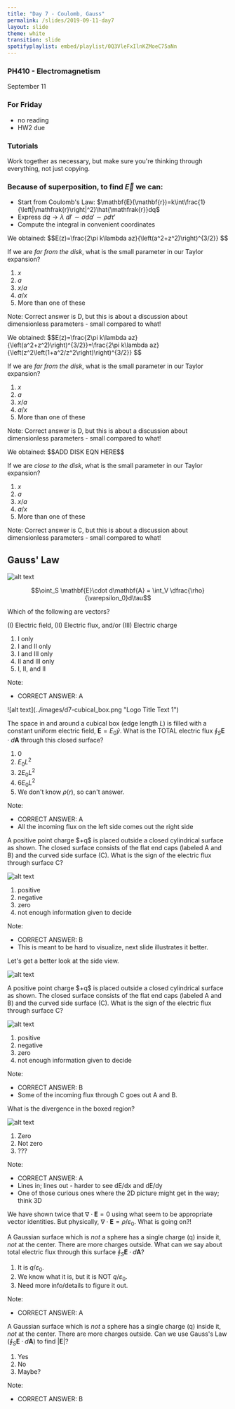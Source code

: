```yaml
---
title: "Day 7 - Coulomb, Gauss"
permalink: /slides/2019-09-11-day7
layout: slide
theme: white
transition: slide
spotifyplaylist: embed/playlist/0Q3VleFxIlnKZMoeC75aNn
---
```


<section data-markdown="">

### PH410 - Electromagnetism

September 11
<!--this doesn't work... {% include spotifyplaylist.html id=page.spotifyplaylist %}-->
</section>
<!--<section data-markdown>
We need a bit more practice with script r. Answer this on slack. 
Given the location of the little bit of charge ($dq$) on this spherical surface, what is $|\vec{\mathfrak{R}}|$?

![alt text](../images/d7-sphereintegrate.png "Logo Title Text 1")


1. $\sqrt{z^2+r'^2}$
2. $\sqrt{z^2+r'^2-2zr'\cos\theta}$
3. $\sqrt{z^2+r'^2+2zr'\cos\theta}$
4. Something else

Note:
CORRECT ANSWER: B


</section>-->

<section data-markdown="">

### For Friday
- no reading
- HW2 due
	
</section>

<section data-markdown>
	
### Tutorials

Work together as necessary, but make sure you're thinking through everything, not just copying.

</section>



<section data-markdown>
	
### Because of superposition, to find $\vec{E}$ we can:

- Start from Coulomb's Law: $\mathbf{E}(\mathbf{r})=k\int\frac{1}{\left|\mathfrak{r}\right|^2}\hat{\mathfrak{r}}dq$
- Express $dq \rightarrow \lambda~dl' \sim \sigma da' \sim \rho d\tau'$
- Compute the integral in convenient coordinates
</section>
<section data-markdown>
We obtained:
$$E(z)=\frac{2\pi k\lambda az}{\left(a^2+z^2)\right)^{3/2}} $$


If we are *far from the disk*, what is the small parameter in our Taylor expansion?

1. $x$
2. $a$
3. $x/a$
4. $a/x$
5. More than one of these

Note: Correct answer is D, but this is about a discussion about dimensionless parameters - small compared to what!
</section>
<section data-markdown>
We obtained:
$$E(z)=\frac{2\pi k\lambda az}{\left(a^2+z^2)\right)^{3/2}}=\frac{2\pi k\lambda az}{\left(z^2\left(1+a^2/z^2\right)\right)^{3/2}} $$


If we are *far from the disk*, what is the small parameter in our Taylor expansion?

1. $x$
2. $a$
3. $x/a$
4. $a/x$
5. More than one of these

Note: Correct answer is D, but this is about a discussion about dimensionless parameters - small compared to what!
</section>
<section data-markdown>
We obtained:
$$ADD DISK EQN HERE$$


If we are *close to the disk*, what is the small parameter in our Taylor expansion?

1. $x$
2. $a$
3. $x/a$
4. $a/x$
5. More than one of these

Note: Correct answer is C, but this is about a discussion about dimensionless parameters - small compared to what!
</section>





<section data-markdown>

## Gauss' Law

![alt text](../images/d7-gauss_pt_charge.png "Logo Title Text 1")

$$\oint_S \mathbf{E}\cdot d\mathbf{A} = \int_V \dfrac{\rho}{\varepsilon_0}d\tau$$

</section>
<section data-markdown>

Which of the following are vectors?

(I) Electric field, (II) Electric flux, and/or (III) Electric charge

1. I only
2. I and II only
3. I and III only
4. II and III only
5. I, II, and II

Note:
* CORRECT ANSWER: A

</section>
<section data-markdown>
![alt text](../images/d7-cubical_box.png "Logo Title Text 1")

The space in and around a cubical box (edge length $L$) is filled with a constant uniform electric field, $\mathbf{E} = E_0 \hat{y}$. What is the TOTAL electric flux $\oint_S \mathbf{E} \cdot d\mathbf{A}$ through this closed surface?

1. 0
2. $E_0L^2$
3. $2E_0L^2$
4. $6E_0L^2$
5. We don't know $\rho(r)$, so can't answer.

Note:
* CORRECT ANSWER: A
* All the incoming flux on the left side comes out the right side

</section>

<section data-markdown>
A positive point charge $+q$ is placed outside a closed cylindrical surface as shown.  The closed surface consists of the flat end caps (labeled A and B) and the curved side surface (C). What is the sign of the electric flux through surface C?

![alt text](../images/d7-ABC_cylinder.png "Logo Title Text 1")

1. positive
2. negative
3. zero
4. not enough information given to decide

Note:
* CORRECT ANSWER: B
* This is meant to be hard to visualize, next slide illustrates it better.

</section>

<section data-markdown>

Let's get a better look at the side view.

![alt text](../images/d7-ABC_cylinder_side.png "Logo Title Text 1")


</section>

<section data-markdown>
A positive point charge $+q$ is placed outside a closed cylindrical surface as shown.  The closed surface consists of the flat end caps (labeled A and B) and the curved side surface (C). What is the sign of the electric flux through surface C?
	
![alt text](../images/d7-ABC_cylinder.png "Logo Title Text 1")

1. positive
2. negative
3. zero
4. not enough information given to decide

Note:
* CORRECT ANSWER: B
* Some of the incoming flux through C goes out A and B.

</section>


<section data-markdown>

</section>

<section data-markdown>

What is the divergence in the boxed region?

![alt text](../images/d3-divredbox.png "Logo Title Text 1")

1. Zero
2. Not zero
3. ???

Note:
* CORRECT ANSWER: A
* Lines in; lines out - harder to see dE/dx and dE/dy
* One of those curious ones where the 2D picture might get in the way; think 3D

</section>

<section data-markdown>

We have shown twice that $\nabla \cdot \mathbf{E} = 0$ using what seem to be appropriate vector identities. But physically, $\nabla \cdot \mathbf{E} = \rho/ \varepsilon_0$. What is going on?!


</section>



<section data-markdown>

A Gaussian surface which is *not* a sphere has a single charge (q) inside it, *not* at the center. There are more charges outside. What can we say about total electric flux through this surface $\oint_S \mathbf{E} \cdot d\mathbf{A}$?

1. It is $q/\varepsilon_0$.
2. We know what it is, but it is NOT $q/\varepsilon_0$.
3. Need more info/details to figure it out.

Note:
* CORRECT ANSWER: A

</section>

<section data-markdown>

A Gaussian surface which is *not* a sphere has a single charge (q) inside it, *not* at the center. There are more charges outside. Can we use Gauss's Law ($\oint_S \mathbf{E} \cdot d\mathbf{A}$) to find $|\mathbf{E}|$?

1. Yes
2. No
3. Maybe?

Note:
* CORRECT ANSWER: B

</section>
<!--
<section data-markdown>

<img src ="./images/dipole_gauss.png" align="right" style="width: 300px";/>


An electric dipole ($+q$ and $–q$, small distance $d$ apart) sits centered in a Gaussian sphere.

What can you say about the flux of $\mathbf{E}$ through the sphere, and $|\mathbf{E}|$ on the sphere?

1. Flux = 0, E = 0 everywhere on sphere surface
2. Flux = 0, E need not be zero *everywhere* on sphere
3. Flux is not zero, E = 0 everywhere on sphere
4. Flux is not zero, E need not be zero...

Note:
* CORRECT ANSWER: B
* Think about Q enclosed; what can we say about E though?

</section>

<section data-markdown>

SLAC (Stanford Linear Accelerator Center) is where quarks (including the charm
quark), and the tauon (like a heavier electron) were discovered.

<img src ="./images/slac_overhead.jpg" align="center" style="width: 700px";/>

Note: Charged particles are accelerated inside a long metal cylindrical pipe, which is 2 miles long and has a radius R = 6 cm. All the air is pumped out of this pipe, known as the "beam line."
</section>

<section data-markdown>
<img src ="./images/cylinder_slac.png" align="left" style="width: 300px";/>

One afternoon, the beam line is struck by lightning, which gives it a uniform
surface charge density $+\sigma$. Does that affect the experiment?!

What is the infinitesimal area, $dA$, of a small patch on a cylindrical shell centered
on the z-axis?

1. $d\phi\,dz$
2. $s\,d\phi\,dz$
3. $s\,ds\,d\phi$
4. $ds\,dz$
5. Something else

Note: Correct answer B

</section>

<section data-markdown>

Which way does the electric field due to the positive charges resting on the beam line point for locations _outside the pipe_ far from the ends?

1. Roughly radially outward
2. Exactly radially outward
3. Roughly radially inward
4. Exactly radially inward
5. It varies too much to tell

Note: Correct answers A and B; talk about models and modeling

</section>

<section data-markdown>

Which way does the electric field due to the positive charges resting on the beam line point for locations _inside the pipe_ far from the ends?

1. Exactly radially outward
2. Exactly radially inward
3. It varies too much to tell
4. Something else

Note: Correct answer D; it zero

</section>


<section data-markdown>

Consider a cube of constant charge density centered at the origin.

**True or False**: I can use Gauss' Law to find the electric field directly above the center of the cube.

1. True and I can argue how we'd do it.
2. True. I'm sure we can, but I don't see how to just yet.
3. False. I'm pretty sure we can't, but I can't say exactly why.
4. False and I can argue why we can't do it.

</section>


<section data-markdown>
Consider a spherical Gaussian surface. What is the $d\mathbf{A}$ in $\int\int\mathbf{E}\cdot d\mathbf{A}$?

1. $r d\theta d\phi \hat{r}$
2. $r^2 d\theta d\phi \hat{r}$
3. $r \sin \theta d\theta d\phi \hat{r}$
4. $r^2 \sin \theta d\theta d\phi \hat{r}$
5. Something else

Note:
* Correct Answer: D
</section>


<section data-markdown>

Consider an infinite sheet of charge with uniform surface charge density $+\sigma$ lying in the $x-y$ plane. From symmetry arguments, we can argue that $\mathbf{E}(x,y,z)$ can be simplified to:

1. $\mathbf{E}(x,y)$; direction undetermined
2. $E_z(x,y)$
3. $\mathbf{E}(z)$; direction undetermined
4. $E_z(z)$
5. Something else

</section>

<section data-markdown>

We derived that the electric field due to an infinite sheet with charge density $\sigma$ was as follows:

$$\mathbf{E}(z) = \begin{cases} \dfrac{\sigma}{2\varepsilon_0}\hat{k} & \mbox{if} & \mbox{ z > 0} \cr \dfrac{-\sigma}{2\varepsilon_0}\hat{k} & \mbox{if} & \mbox{ z < 0}\end{cases}$$

What does that tell you about the difference in the field when we cross the sheet, $\mathbf{E}(+z)-\mathbf{E}(-z)$?

1. it's zero
2. it's $\frac{\sigma}{\varepsilon_0}$
3. it's -$\frac{\sigma}{\varepsilon_0}$
4. it's +$\frac{\sigma}{\varepsilon_0} \hat{k}$
5. it's -$\frac{\sigma}{\varepsilon_0} \hat{k}$

Note:
* CORRECT ANSWER: D
* Makes for a good discussion about cross one direction versus the other

</section>

<section data-markdown>

## Electric Potential

<img src="./images/lightning.jpg" align="center" style="width: 600px";/>

</section>

<section data-markdown>

Which of the following two fields has zero curl?

| I | II |
|:-:|:-:|
| <img src ="./images/cq_left_field.png" align="center" style="width: 400px";/> | <img src ="./images/cq_right_field.png" align="center" style="width: 400px";/> |

1. Both do.
2. Only I is zero
3. Only II is zero
4. Neither is zero
5. ???

Note:
* CORRECT ANSWER: C
* Think about paddle wheel
* Fall 2016: 9 0 [89] 3 0
</section>

<section data-markdown>

What is the curl of the vector field, $\mathbf{v}= c\hat{\phi}$, in the region shown below?

<img src="./images/c_phi_field.png" align="right" style="width: 300px";/>

1. non-zero everywhere
2. zero at some points, non-zero at others
3. zero curl everywhere

Note:
* CORRECT ANSWER: A

</section>

<section data-markdown>

What is the curl of this vector field, in the red region shown below?

<img src="./images/curl_red_box.png" align="center" style="width: 400px";/>

1. non-zero everywhere in the box
2. non-zero at a limited set of points
3. zero curl everywhere shown
4. we need a formula to decide

Note:
* CORRECT ANSWER: D
* I think it's D because it depends on how the field drops off, which we haven't indicated. If it's drops off like 1/r, then it has no curl.
</section>

<section data-markdown>

What is the curl of this vector field, $\mathbf{v} = \dfrac{c}{s}\hat{\phi}$, in the red region shown below?

<img src="./images/curl_red_box.png" align="center" style="width: 400px";/>

1. non-zero everywhere in the box
2. non-zero at a limited set of points
3. zero curl everywhere shown

</section>
-->
